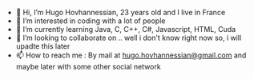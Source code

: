 - 👋 Hi, I’m Hugo Hovhannessian, 23 years old and I live in France
- 👀 I’m interested in coding with a lot of people
- 🌱 I’m currently learning Java, C, C++, C#, Javascript, HTML, Cuda
- 💞️ I’m looking to collaborate on .. well i don't know right now so, i will upadte this later 
- 📫 How to reach me : By mail at hugo.hovhannessian@gmail.com and maybe later with some other social network

<!---
HovhaHugo/HovhaHugo is a ✨ special ✨ repository because its `README.md` (this file) appears on your GitHub profile.
You can click the Preview link to take a look at your changes.
--->
